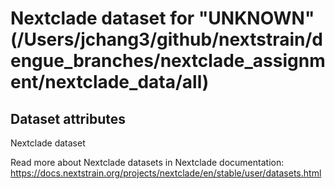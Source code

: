 # Nextclade dataset for "UNKNOWN" (/Users/jchang3/github/nextstrain/dengue_branches/nextclade_assignment/nextclade_data/all)


## Dataset attributes

Nextclade dataset

Read more about Nextclade datasets in Nextclade documentation: https://docs.nextstrain.org/projects/nextclade/en/stable/user/datasets.html
